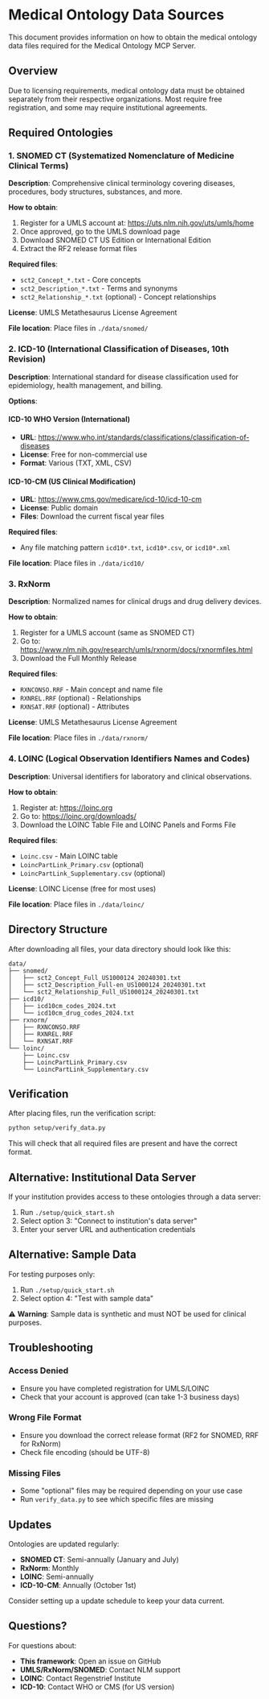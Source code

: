 # Medical Ontology Data Sources

This document provides information on how to obtain the medical ontology data files required for the Medical Ontology MCP Server.

## Overview

Due to licensing requirements, medical ontology data must be obtained separately from their respective organizations. Most require free registration, and some may require institutional agreements.

## Required Ontologies

### 1. SNOMED CT (Systematized Nomenclature of Medicine Clinical Terms)

**Description**: Comprehensive clinical terminology covering diseases, procedures, body structures, substances, and more.

**How to obtain**:
1. Register for a UMLS account at: https://uts.nlm.nih.gov/uts/umls/home
2. Once approved, go to the UMLS download page
3. Download SNOMED CT US Edition or International Edition
4. Extract the RF2 release format files

**Required files**:
- `sct2_Concept_*.txt` - Core concepts
- `sct2_Description_*.txt` - Terms and synonyms
- `sct2_Relationship_*.txt` (optional) - Concept relationships

**License**: UMLS Metathesaurus License Agreement

**File location**: Place files in `./data/snomed/`

### 2. ICD-10 (International Classification of Diseases, 10th Revision)

**Description**: International standard for disease classification used for epidemiology, health management, and billing.

**Options**:

#### ICD-10 WHO Version (International)
- **URL**: https://www.who.int/standards/classifications/classification-of-diseases
- **License**: Free for non-commercial use
- **Format**: Various (TXT, XML, CSV)

#### ICD-10-CM (US Clinical Modification)
- **URL**: https://www.cms.gov/medicare/icd-10/icd-10-cm
- **License**: Public domain
- **Files**: Download the current fiscal year files

**Required files**:
- Any file matching pattern `icd10*.txt`, `icd10*.csv`, or `icd10*.xml`

**File location**: Place files in `./data/icd10/`

### 3. RxNorm

**Description**: Normalized names for clinical drugs and drug delivery devices.

**How to obtain**:
1. Register for a UMLS account (same as SNOMED CT)
2. Go to: https://www.nlm.nih.gov/research/umls/rxnorm/docs/rxnormfiles.html
3. Download the Full Monthly Release

**Required files**:
- `RXNCONSO.RRF` - Main concept and name file
- `RXNREL.RRF` (optional) - Relationships
- `RXNSAT.RRF` (optional) - Attributes

**License**: UMLS Metathesaurus License Agreement

**File location**: Place files in `./data/rxnorm/`

### 4. LOINC (Logical Observation Identifiers Names and Codes)

**Description**: Universal identifiers for laboratory and clinical observations.

**How to obtain**:
1. Register at: https://loinc.org
2. Go to: https://loinc.org/downloads/
3. Download the LOINC Table File and LOINC Panels and Forms File

**Required files**:
- `Loinc.csv` - Main LOINC table
- `LoincPartLink_Primary.csv` (optional)
- `LoincPartLink_Supplementary.csv` (optional)

**License**: LOINC License (free for most uses)

**File location**: Place files in `./data/loinc/`

## Directory Structure

After downloading all files, your data directory should look like this:

```
data/
├── snomed/
│   ├── sct2_Concept_Full_US1000124_20240301.txt
│   ├── sct2_Description_Full-en_US1000124_20240301.txt
│   └── sct2_Relationship_Full_US1000124_20240301.txt
├── icd10/
│   ├── icd10cm_codes_2024.txt
│   └── icd10cm_drug_codes_2024.txt
├── rxnorm/
│   ├── RXNCONSO.RRF
│   ├── RXNREL.RRF
│   └── RXNSAT.RRF
└── loinc/
    ├── Loinc.csv
    ├── LoincPartLink_Primary.csv
    └── LoincPartLink_Supplementary.csv
```

## Verification

After placing files, run the verification script:

```bash
python setup/verify_data.py
```

This will check that all required files are present and have the correct format.

## Alternative: Institutional Data Server

If your institution provides access to these ontologies through a data server:

1. Run `./setup/quick_start.sh`
2. Select option 3: "Connect to institution's data server"
3. Enter your server URL and authentication credentials

## Alternative: Sample Data

For testing purposes only:

1. Run `./setup/quick_start.sh`
2. Select option 4: "Test with sample data"

⚠️ **Warning**: Sample data is synthetic and must NOT be used for clinical purposes.

## Troubleshooting

### Access Denied
- Ensure you have completed registration for UMLS/LOINC
- Check that your account is approved (can take 1-3 business days)

### Wrong File Format
- Ensure you download the correct release format (RF2 for SNOMED, RRF for RxNorm)
- Check file encoding (should be UTF-8)

### Missing Files
- Some "optional" files may be required depending on your use case
- Run `verify_data.py` to see which specific files are missing

## Updates

Ontologies are updated regularly:
- **SNOMED CT**: Semi-annually (January and July)
- **RxNorm**: Monthly
- **LOINC**: Semi-annually
- **ICD-10-CM**: Annually (October 1st)

Consider setting up a update schedule to keep your data current.

## Questions?

For questions about:
- **This framework**: Open an issue on GitHub
- **UMLS/RxNorm/SNOMED**: Contact NLM support
- **LOINC**: Contact Regenstrief Institute
- **ICD-10**: Contact WHO or CMS (for US version)